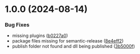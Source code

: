# 1.0.0 (2024-08-14)


### Bug Fixes

* missing plugins ([b0227a0](https://github.com/dkopec/az2json/commit/b0227a0377078fe05f305681928690f25ca47354))
* package files missing for semantic-release ([8e4eff2](https://github.com/dkopec/az2json/commit/8e4eff2e19dc245f72c440dd0b51ab2ff939fd56))
* publish folder not found and dll being published ([3b5000f](https://github.com/dkopec/az2json/commit/3b5000f21ca0339151ded5f92478c0a70c5e5dcd))
